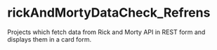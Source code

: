 # rickAndMortyDataCheck_Refrens
Projects which fetch data from Rick and Morty API in REST form and displays them in a card form.
